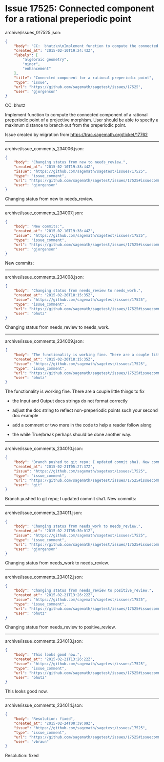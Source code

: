 # Issue 17525: Connected component for a rational preperiodic point

archive/issues_017525.json:
```json
{
    "body": "CC:  bhutz\n\nImplement function to compute the connected component of a rational preperiodic point of a projective morphism. User should be able to specify a maximum distance to branch out from the preperiodic point.\n\nIssue created by migration from https://trac.sagemath.org/ticket/17762\n\n",
    "created_at": "2015-02-10T19:24:43Z",
    "labels": [
        "algebraic geometry",
        "minor",
        "enhancement"
    ],
    "title": "Connected component for a rational preperiodic point",
    "type": "issue",
    "url": "https://github.com/sagemath/sagetest/issues/17525",
    "user": "gjorgenson"
}
```
CC:  bhutz

Implement function to compute the connected component of a rational preperiodic point of a projective morphism. User should be able to specify a maximum distance to branch out from the preperiodic point.

Issue created by migration from https://trac.sagemath.org/ticket/17762





---

archive/issue_comments_234006.json:
```json
{
    "body": "Changing status from new to needs_review.",
    "created_at": "2015-02-10T19:38:44Z",
    "issue": "https://github.com/sagemath/sagetest/issues/17525",
    "type": "issue_comment",
    "url": "https://github.com/sagemath/sagetest/issues/17525#issuecomment-234006",
    "user": "gjorgenson"
}
```

Changing status from new to needs_review.



---

archive/issue_comments_234007.json:
```json
{
    "body": "New commits:",
    "created_at": "2015-02-10T19:38:44Z",
    "issue": "https://github.com/sagemath/sagetest/issues/17525",
    "type": "issue_comment",
    "url": "https://github.com/sagemath/sagetest/issues/17525#issuecomment-234007",
    "user": "gjorgenson"
}
```

New commits:



---

archive/issue_comments_234008.json:
```json
{
    "body": "Changing status from needs_review to needs_work.",
    "created_at": "2015-02-20T18:15:35Z",
    "issue": "https://github.com/sagemath/sagetest/issues/17525",
    "type": "issue_comment",
    "url": "https://github.com/sagemath/sagetest/issues/17525#issuecomment-234008",
    "user": "bhutz"
}
```

Changing status from needs_review to needs_work.



---

archive/issue_comments_234009.json:
```json
{
    "body": "The functionality is working fine. There are a couple little things to fix\n\n- the Input and Output docs strings do not format correctly\n\n- adjust the doc string to reflect non-preperiodic points such your second doc example\n\n- add a comment or two more in the code to help a reader follow along\n\n- the while True/break perhaps should be done another way.",
    "created_at": "2015-02-20T18:15:35Z",
    "issue": "https://github.com/sagemath/sagetest/issues/17525",
    "type": "issue_comment",
    "url": "https://github.com/sagemath/sagetest/issues/17525#issuecomment-234009",
    "user": "bhutz"
}
```

The functionality is working fine. There are a couple little things to fix

- the Input and Output docs strings do not format correctly

- adjust the doc string to reflect non-preperiodic points such your second doc example

- add a comment or two more in the code to help a reader follow along

- the while True/break perhaps should be done another way.



---

archive/issue_comments_234010.json:
```json
{
    "body": "Branch pushed to git repo; I updated commit sha1. New commits:",
    "created_at": "2015-02-21T05:27:37Z",
    "issue": "https://github.com/sagemath/sagetest/issues/17525",
    "type": "issue_comment",
    "url": "https://github.com/sagemath/sagetest/issues/17525#issuecomment-234010",
    "user": "git"
}
```

Branch pushed to git repo; I updated commit sha1. New commits:



---

archive/issue_comments_234011.json:
```json
{
    "body": "Changing status from needs_work to needs_review.",
    "created_at": "2015-02-21T05:30:01Z",
    "issue": "https://github.com/sagemath/sagetest/issues/17525",
    "type": "issue_comment",
    "url": "https://github.com/sagemath/sagetest/issues/17525#issuecomment-234011",
    "user": "gjorgenson"
}
```

Changing status from needs_work to needs_review.



---

archive/issue_comments_234012.json:
```json
{
    "body": "Changing status from needs_review to positive_review.",
    "created_at": "2015-02-21T13:26:22Z",
    "issue": "https://github.com/sagemath/sagetest/issues/17525",
    "type": "issue_comment",
    "url": "https://github.com/sagemath/sagetest/issues/17525#issuecomment-234012",
    "user": "bhutz"
}
```

Changing status from needs_review to positive_review.



---

archive/issue_comments_234013.json:
```json
{
    "body": "This looks good now.",
    "created_at": "2015-02-21T13:26:22Z",
    "issue": "https://github.com/sagemath/sagetest/issues/17525",
    "type": "issue_comment",
    "url": "https://github.com/sagemath/sagetest/issues/17525#issuecomment-234013",
    "user": "bhutz"
}
```

This looks good now.



---

archive/issue_comments_234014.json:
```json
{
    "body": "Resolution: fixed",
    "created_at": "2015-02-24T00:39:09Z",
    "issue": "https://github.com/sagemath/sagetest/issues/17525",
    "type": "issue_comment",
    "url": "https://github.com/sagemath/sagetest/issues/17525#issuecomment-234014",
    "user": "vbraun"
}
```

Resolution: fixed
